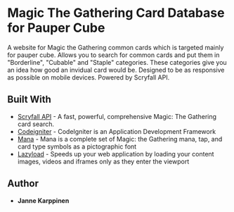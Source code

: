 # Magic The Gathering Card Database for Pauper Cube
A website for Magic the Gathering common cards which is targeted mainly for pauper cube.  Allows you to search for common cards and put them in "Borderline", "Cubable" and "Staple" categories. 
These categories give you an idea how good an invidual card would be.  Designed to be as responsive as possible on mobile devices. Powered by Scryfall API.

## Built With

* [Scryfall API](https://scryfall.com/docs/api) - A fast, powerful, comprehensive Magic: The Gathering card search.
* [Codeigniter](https://github.com/bcit-ci/CodeIgniter) - CodeIgniter is an Application Development Framework
* [Mana](https://github.com/andrewgioia/Mana) - Mana is a complete set of Magic: the Gathering mana, tap, and card type symbols as a pictographic font
* [Lazyload](https://github.com/verlok/lazyload) - Speeds up your web application by loading your content images, videos and iframes only as they enter the viewport
## Author

* **Janne Karppinen**
